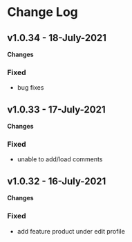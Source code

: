 #  Change Log

## v1.0.34 - 18-July-2021
**Changes** 
### Fixed
- bug fixes

## v1.0.33 - 17-July-2021
**Changes** 
### Fixed
- unable to add/load comments 


## v1.0.32 - 16-July-2021
**Changes** 
### Fixed
- add feature product under edit profile
